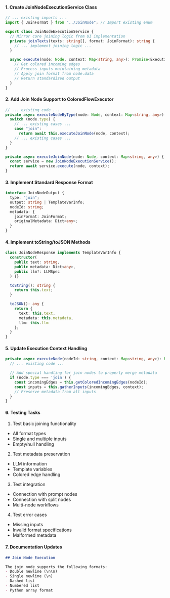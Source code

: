 #### 1. Create JoinNodeExecutionService Class

```typescript:library/react-server/src/services/JoinNodeExecutionService.ts
// ... existing imports ...
import { JoinFormat } from "../JoinNode"; // Import existing enum

export class JoinNodeExecutionService {
  // Mirror core joining logic from UI implementation
  private joinTexts(texts: string[], format: JoinFormat): string {
    // ... implement joining logic ...
  }

  async execute(node: Node, context: Map<string, any>): Promise<ExecutionResult> {
    // Get colored incoming edges
    // Process inputs maintaining metadata
    // Apply join format from node.data
    // Return standardized output
  }
}
```

#### 2. Add Join Node Support to ColoredFlowExecutor

```typescript:library/react-server/src/services/ColoredFlowExecutor.ts
// ... existing code ...
private async executeNodeByType(node: Node, context: Map<string, any>) {
  switch (node.type) {
    // ... existing cases ...
    case "join":
      return await this.executeJoinNode(node, context);
    // ... existing cases ...
  }
}

private async executeJoinNode(node: Node, context: Map<string, any>) {
  const service = new JoinNodeExecutionService();
  return await service.execute(node, context);
}
```

#### 3. Implement Standard Response Format

```typescript:library/react-server/src/services/typing.ts
interface JoinNodeOutput {
  type: "join";
  output: string | TemplateVarInfo;
  nodeId: string;
  metadata: {
    joinFormat: JoinFormat;
    originalMetadata: Dict<any>;
  }
}
```

#### 4. Implement toString/toJSON Methods

```typescript:library/react-server/src/services/JoinNodeExecutionService.ts
class JoinNodeResponse implements TemplateVarInfo {
  constructor(
    public text: string,
    public metadata: Dict<any>,
    public llm?: LLMSpec
  ) {}

  toString(): string {
    return this.text;
  }

  toJSON(): any {
    return {
      text: this.text,
      metadata: this.metadata,
      llm: this.llm
    };
  }
}
```

#### 5. Update Execution Context Handling

```typescript:library/react-server/src/services/ColoredFlowExecutor.ts
private async executeNode(nodeId: string, context: Map<string, any>): Promise<void> {
  // ... existing code ...

  // Add special handling for join nodes to properly merge metadata
  if (node.type === 'join') {
    const incomingEdges = this.getColoredIncomingEdges(nodeId);
    const inputs = this.gatherInputs(incomingEdges, context);
    // Preserve metadata from all inputs
  }
}
```

#### 6. Testing Tasks

1. Test basic joining functionality

- All format types
- Single and multiple inputs
- Empty/null handling

2. Test metadata preservation

- LLM information
- Template variables
- Colored edge handling

3. Test integration

- Connection with prompt nodes
- Connection with split nodes
- Multi-node workflows

4. Test error cases

- Missing inputs
- Invalid format specifications
- Malformed metadata

#### 7. Documentation Updates

````markdown:library/react-server/src/services/README.md
## Join Node Execution

The join node supports the following formats:
- Double newline (\n\n)
- Single newline (\n)
- Dashed list
- Numbered list
- Python array format



